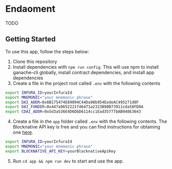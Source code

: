 # Endaoment

TODO

## Getting Started

To use this app, follow the steps below:

1. Clone this repository
2. Install dependencies with `npm run config`. This will use npm to install ganache-cli globally, install contract dependencies, and install app dependencies
3. Create a file in the project root called `.env` with the following contents

  ```bash
  export INFURA_ID=yourInfuraId
  export MNEMONIC="your mnemonic phrase"
  export DAI_ADDR=0x6B175474E89094C44Da98b954EedeAC495271d0F
  export DAI_FUNDER=0x447a9652221f46471a2323B98B73911cda58FD8A
  export CDAI_ADDR=0x5d3a536E4D6DbD6114cc1Ead35777bAB948E3643
  ```

4. Create a file in the `app` folder called `.env` with the following contents. The Blocknative API key is free and you can find instructions for obtaining one [here](https://docs.blocknative.com/onboard#quickstart).

  ```bash
  export INFURA_ID=yourInfuraId
  export MNEMONIC="your mnemonic phrase"
  export BLOCKNATIVE_API_KEY=yourBlocknativeApiKey
  ```

5. Run `cd app && npm run dev` to start and use the app.